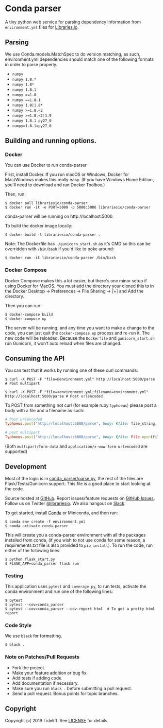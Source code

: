 # Conda parser

A tiny python web service for parsing dependency information from `environment.yml` files for [Libraries.io](https://libraries.io).

## Parsing

We use Conda.models.MatchSpec to do version matching, as such, environment.yml dependencies should match one of the following formats in order to parse properly.

  * `numpy`
  * `numpy 1.8.*`
  * `numpy 1.8*`
  * `numpy 1.8.1`
  * `numpy >=1.8`
  * `numpy ==1.8.1`
  * `numpy 1.8|1.8*`
  * `numpy >=1.8,<2`
  * `numpy >=1.8,<2|1.9`
  * `numpy 1.8.1 py27_0`
  * `numpy=1.8.1=py27_0`


## Building and running options.

### Docker

You can use Docker to run conda-parser

First, install Docker. If you run macOS or Windows, Docker for Mac/Windows makes this really easy. (If you have Windows Home Edition, you'll need to download and run Docker Toolbox.)

Then, run:

    $ docker pull librariesio/conda-parser
    $ docker run -it -e PORT=5000 -p 5000:5000 librariesio/conda-parser

conda-parser will be running on http://localhost:5000.

To build the docker image locally:

    $ docker build -t librariesio/conda-parser .

Note: The Dockerfile has `./gunicorn_start.sh` as it's CMD so this can be overridden with `/bin/bash` if you'd like to poke around:

    $ docker run -it librariesio/conda-parser /bin/bash

### Docker Compose

Docker Compose makes this a lot easier, but there's one minor setup if using Docker for MacOS.
You must add the directory your cloned this to in the Docker Desktop -> Preferences -> File Sharing -> [+]  and Add the directory.

Then you can run

    $ docker-compose build
    $ docker-compose up

The server will be running, and any time you want to make a change to the code, you can just quit the `docker-compose up` process and re-run it. The new code will be reloaded. Because the `Dockerfile` and `gunicorn_start.sh` run Gunicorn, it won't auto reload when files are changed.

## Consuming the API

You can test that it works by running one of these curl commands:

```console
$ curl -X POST -F "file=@environment.yml" http://localhost:5000/parse # Post multipart

$ curl -X POST -F "file=<environment.yml;filename=environment.yml" http://localhost:5000/parse # Post urlencoded
```

To POST from something not curl (for example ruby `typhoeus`) please post a body with a file and a filename as such:

```ruby
# Post urlencoded
Typhoeus.post("http://localhost:5000/parse", body: {file: file_string, filename: 'environment.yml'})

# post multipart
Typhoeus.post("http://localhost:5000/parse", body: {file: File.open(filename, "r")})
```

(Both `multipart/form-data` and `application/x-www-form-urlencoded` are supported)

## Development

Most of the logic is in [conda_parser/parse.py](conda_parser/parse.py), the rest of the files are Flask/Tests/Gunicorn support. This file is a good place to start looking at the code.

Source hosted at [GitHub](http://github.com/librariesio/conda-parser).
Report issues/feature requests on [GitHub Issues](http://github.com/librariesio/conda-parser/issues). Follow us on Twitter [@librariesio](https://twitter.com/librariesio). We also hangout on [Slack](http://slack.libraries.io).

To get started, install [Conda](https://docs.conda.io/projects/conda/en/latest/user-guide/install/index.html) or Miniconda, and then run:

    $ conda env create -f environment.yml
    $ conda activate conda-parser

This will create you a conda-parser environment with all the packages installed from conda, (if you wish to not use conda for some reason, a requirements.txt file is also provided to `pip install`). To run the code, run either of the following lines:

    $ python flask_start.py
    $ FLASK_APP=conda_parser flask run

### Testing

This application uses `pytest` and `coverage.py`, to run tests, activate the conda environment and run one of the following lines:

    $ pytest
    $ pytest --cov=conda_parser
    $ pytest --cov=conda_parser --cov-report html  # To get a pretty html report


### Code Style

We use `black` for formatting.

    $ black .

### Note on Patches/Pull Requests

 * Fork the project.
 * Make your feature addition or bug fix.
 * Add tests if adding code.
 * Add documentation if necessary.
 * Make sure you run `black .` before submitting a pull request.
 * Send a pull request. Bonus points for topic branches.

## Copyright

Copyright (c) 2019 Tidelift. See [LICENSE](https://github.com/librariesio/conda-parser/blob/master/LICENSE) for details.
